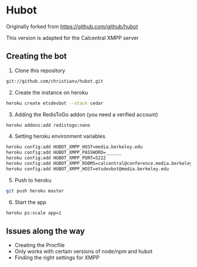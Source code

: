 # Hubot

Originally forked from https://github.com/github/hubot

This version is adapted for the Calcentral XMPP server

## Creating the bot

1. Clone this repository

```bash
git://github.com/christianv/hubot.git
```

2. Create the instance on heroku

```bash
heroku create etsdevbot --stack cedar
```

3. Adding the RedisToGo addon (you need a verified account)

```bash
heroku addons:add redistogo:nano
```

4. Setting heroku environment variables

```bash
heroku config:add HUBOT_XMPP_HOST=media.berkeley.edu
heroku config:add HUBOT_XMPP_PASSWORD=______
heroku config:add HUBOT_XMPP_PORT=5222
heroku config:add HUBOT_XMPP_ROOMS=calcentral@conference.media.berkeley.edu
heroku config:add HUBOT_XMPP_HOST=etsdevbot@media.berkeley.edu
```

5. Push to heroku

```bash
git push heroku master
```

6. Start the app

```bash
heroku ps:scale app=1
```

## Issues along the way

* Creating the Procfile
* Only works with certain versions of node/npm and hubot
* Finding the right settings for XMPP